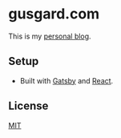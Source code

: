 # gusgard.com

This is my [personal blog](https://gusgard.com).

## Setup

* Built with [Gatsby](http://gatsbyjs.org) and [React](https://facebook.github.io/react/).

## License

[MIT](https://github.com/gusgard/gusgard.com/blob/master/LICENSE)
